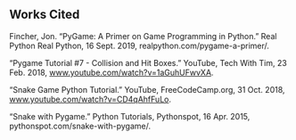 ## Works Cited

Fincher, Jon. “PyGame: A Primer on Game Programming in Python.” Real Python     Real Python, 16 Sept. 2019, realpython.com/pygame-a-primer/.

“Pygame Tutorial #7 - Collision and Hit Boxes.” YouTube, Tech With Tim, 23      Feb. 2018, www.youtube.com/watch?v=1aGuhUFwvXA.

“Snake Game Python Tutorial.” YouTube, FreeCodeCamp.org, 31 Oct. 2018,          www.youtube.com/watch?v=CD4qAhfFuLo.

“Snake with Pygame.” Python Tutorials, Pythonspot, 16 Apr. 2015,                pythonspot.com/snake-with-pygame/.
